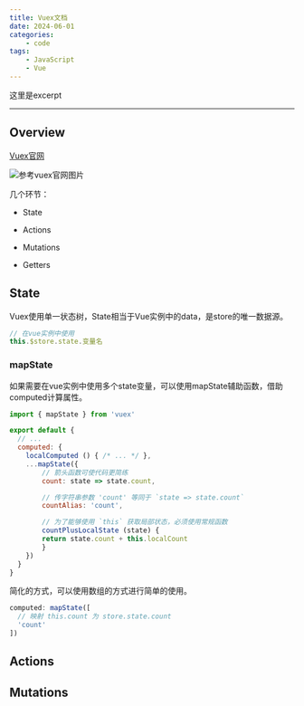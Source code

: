 ```yaml
---
title: Vuex文档
date: 2024-06-01
categories:
    - code
tags:
    - JavaScript
    - Vue
---
```


这里是excerpt 

---
## Overview
[Vuex官网](https://vuex.vuejs.org/zh/)

![参考vuex官网图片](https://vuex.vuejs.org/vuex.png)

几个环节：
- State
- Actions
- Mutations

- Getters

## State

Vuex使用单一状态树，State相当于Vue实例中的data，是store的唯一数据源。

```js
// 在vue实例中使用
this.$store.state.变量名
```

### mapState
如果需要在vue实例中使用多个state变量，可以使用mapState辅助函数，借助computed计算属性。
```js
import { mapState } from 'vuex'

export default {
  // ...
  computed: {
    localComputed () { /* ... */ },
    ...mapState({
        // 箭头函数可使代码更简练
        count: state => state.count,

        // 传字符串参数 'count' 等同于 `state => state.count`
        countAlias: 'count',

        // 为了能够使用 `this` 获取局部状态，必须使用常规函数
        countPlusLocalState (state) {
        return state.count + this.localCount
        }
    })
  }
}
```
简化的方式，可以使用数组的方式进行简单的使用。
```js
computed: mapState([
  // 映射 this.count 为 store.state.count
  'count'
])
```

## Actions


## Mutations

